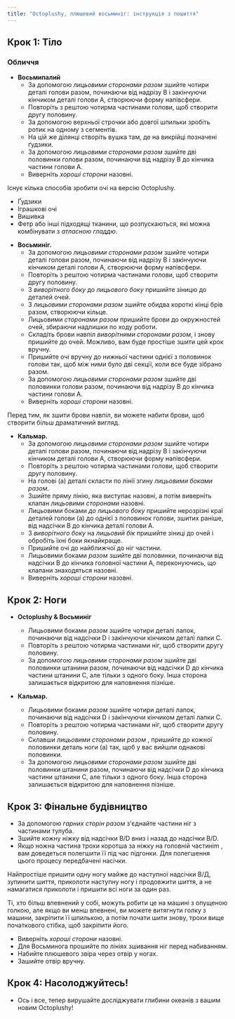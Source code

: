 ```yaml
---
title: "Octoplushy, плюшевий восьминіг: інструкція з пошиття"
---
```


## Крок 1: Тіло

### Обличчя

- **Восьмипалий**
  - За допомогою _лицьовими сторонами разом_ зшийте чотири деталі голови разом, починаючи від надрізу В і закінчуючи кінчиком деталі голови А, створюючи форму напівсфери.
  - Повторіть з рештою чотирма частинами голови, щоб створити другу половину.
  - За допомогою верхньої строчки або довгої шпильки зробіть ротик на одному з сегментів.
  - На цій же ділянці створіть вушка там, де на викрійці позначені ґудзики.
  - За допомогою _лицьовими сторонами разом_ зшийте дві половинки голови разом, починаючи від надрізу В до кінчика частини голови А.
  - Виверніть _хороші сторони_ назовні.

<Note>

Існує кілька способів зробити очі на версію Octoplushy.
- Ґудзики
- Іграшкові очі
- Вишивка
- Фетр або інші підходящі тканини, що розпускаються, які можна комбінувати з _атласною гладдю_.

</Note>

- **Восьминіг.**
  - За допомогою _лицьовими сторонами разом_ зшийте чотири деталі голови разом, починаючи від надрізу В і закінчуючи кінчиком деталі голови А, створюючи форму напівсфери.
  - Повторіть з рештою чотирма частинами голови, щоб створити другу половину.
  - З _виворітного боку_ до _лицьового боку_ пришийте зіницю до деталей очей.
  - З _лицьовими сторонами разом_ зшийте обидва короткі кінці брів разом, створюючи кільце.
  - Лицьовими _сторонами разом_ пришийте брови до окружностей очей, збираючи надлишки по ходу роботи.
  - Складіть брови навпіл _виворітними сторонами разом_, і знову пришийте до очей. Можливо, вам буде простіше зшити цей крок вручну.
  - Пришийте очі вручну до нижньої частини однієї з половинок голови так, щоб між ними було дві секції, коли все буде зібрано разом.
  - За допомогою _лицьовими сторонами разом_ зшийте дві половинки голови разом, починаючи від надрізу В до кінчика частини голови А.
  - Виверніть _хороші сторони_ назовні.

<Note>

Перед тим, як зшити брови навпіл, ви можете набити брови, щоб створити більш драматичний вигляд.

</Note>

- **Кальмар.**
  - За допомогою _лицьовими сторонами разом_ зшийте чотири деталі голови разом, починаючи від надрізу В і закінчуючи кінчиком деталі голови А, створюючи форму напівсфери.
  - Повторіть з рештою чотирма частинами голови, щоб створити другу половину.
  - На голові (а) деталі скласти по лінії згину _лицьовими боками разом_.
  - Зшийте пряму лінію, яка виступає назовні, а потім виверніть клапан _лицьовими сторонами_ назовні.
  - Лицьовими боками _до лицьового боку_ пришийте нерозрізні краї деталей голови (а) до однієї з половинок голови, зшитих раніше, від надсічки В до кінчика деталі голови А.
  - З _виворітного боку_ на _лицьовий бік_ пришийте зіниці до очей і обробіть їхні боки якнайкраще.
  - Пришийте очі до найближчої до ніг частини.
  - Лицьовими боками _разом_ зшийте дві половинки, починаючи від надсічки В до кінчика головної частини А, переконуючись, що клапани знаходяться назовні.
  - Виверніть _хороші сторони_ назовні.

## Крок 2: Ноги

- **Octoplushy & Восьминіг**
  - Лицьовими боками _разом_ зшийте чотири деталі лапок, починаючи від надсічки D і закінчуючи кінчиком деталі лапки С.
  - Повторіть з рештою чотирма частинами ніг, щоб створити другу половину.
  - За допомогою _лицьовими сторонами разом_ зшийте дві половинки штанини разом, починаючи від надсічки D до кінчика частини штанини С, але тільки з одного боку. Інша сторона залишається відкритою для наповнення пізніше.

- **Кальмар.**
  - Лицьовими боками _разом_ зшийте чотири деталі лапок, починаючи від надсічки D і закінчуючи кінчиком деталі лапки С.
  - Повторіть з рештою чотирма частинами ніг, щоб створити другу половину.
  - Склавши _лицьовими сторонами разом_ , пришийте до кожної половинки деталь ноги (а) так, щоб у вас вийшли однакові половинки.
  - За допомогою _лицьовими сторонами разом_ зшийте дві половинки штанини разом, починаючи від надсічки D до кінчика частини штанини С, але тільки з одного боку. Інша сторона залишається відкритою для наповнення пізніше.

## Крок 3: Фінальне будівництво

- За допомогою _гарних сторін разом_ з'єднайте частини ніг з частинами тулуба.
- Зшийте кожну ніжку від надсічки B/D вниз і назад до надсічки B/D.
- Якщо ножна частина трохи коротша за ніжку на головній частиніm , вам доведеться полегшити її під час підгонки. Для полегшення цього процесу передбачені насічки.

<Tip>

Найпростіше пришити одну ногу майже до наступної надсічки В/Д, зупинити шиття, приколоти наступну ногу і продовжити шиття, а не намагатися приколоти і пришити всі ноги за один раз. 

Ті, хто більш впевнений у собі, можуть робити це на машині з опущеною голкою, але якщо ви менш впевнені, ви можете витягнути голку з машини, закріпити її шпилькою, а потім почати шити знову, трохи вище початкового стібка, щоб закріпити його.
  
</Tip>

- Виверніть _хороші сторони_ назовні.
- Для Восьминога прошийте по лініях зшивання ніг перед набиванням.
- Набийте плюшевого звіра через отвір у ногах.
- Зашийте отвір вручну.

## Крок 4: Насолоджуйтесь!

- Ось і все, тепер вирушайте досліджувати глибини океанів з вашим новим Octoplushy!
